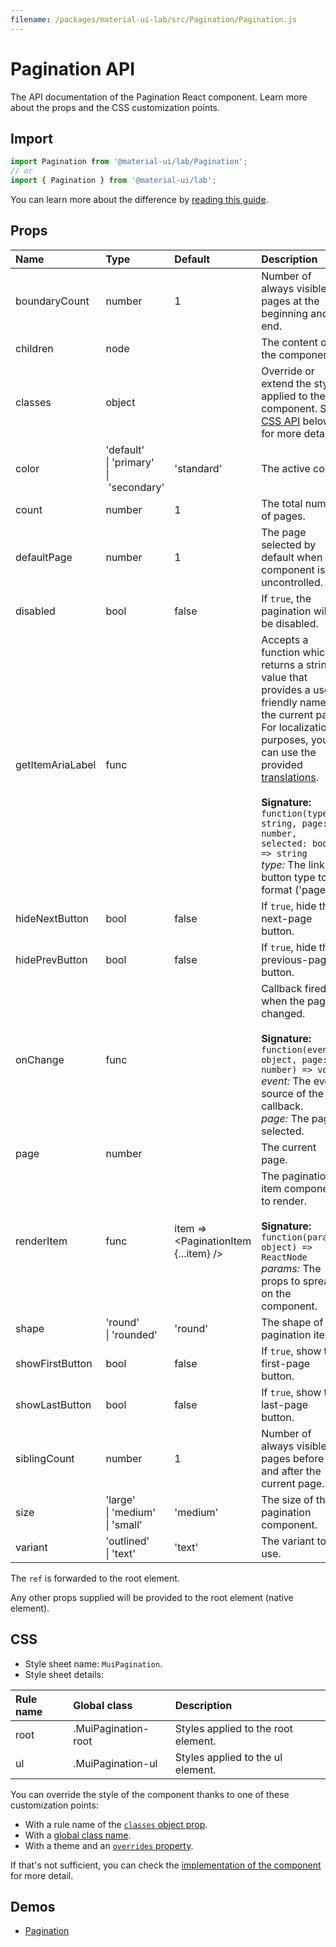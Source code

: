 ```yaml
---
filename: /packages/material-ui-lab/src/Pagination/Pagination.js
---
```


<!--- This documentation is automatically generated, do not try to edit it. -->

# Pagination API

<p class="description">The API documentation of the Pagination React component. Learn more about the props and the CSS customization points.</p>

## Import

```js
import Pagination from '@material-ui/lab/Pagination';
// or
import { Pagination } from '@material-ui/lab';
```

You can learn more about the difference by [reading this guide](/guides/minimizing-bundle-size/).



## Props

| Name | Type | Default | Description |
|:-----|:-----|:--------|:------------|
| <span class="prop-name">boundaryCount</span> | <span class="prop-type">number</span> | <span class="prop-default">1</span> | Number of always visible pages at the beginning and end. |
| <span class="prop-name">children</span> | <span class="prop-type">node</span> |  | The content of the component. |
| <span class="prop-name">classes</span> | <span class="prop-type">object</span> |  | Override or extend the styles applied to the component. See [CSS API](#css) below for more details. |
| <span class="prop-name">color</span> | <span class="prop-type">'default'<br>&#124;&nbsp;'primary'<br>&#124;&nbsp;'secondary'</span> | <span class="prop-default">'standard'</span> | The active color. |
| <span class="prop-name">count</span> | <span class="prop-type">number</span> | <span class="prop-default">1</span> | The total number of pages. |
| <span class="prop-name">defaultPage</span> | <span class="prop-type">number</span> | <span class="prop-default">1</span> | The page selected by default when the component is uncontrolled. |
| <span class="prop-name">disabled</span> | <span class="prop-type">bool</span> | <span class="prop-default">false</span> | If `true`, the pagination will be disabled. |
| <span class="prop-name">getItemAriaLabel</span> | <span class="prop-type">func</span> |  | Accepts a function which returns a string value that provides a user-friendly name for the current page.<br>For localization purposes, you can use the provided [translations](/guides/localization/).<br><br>**Signature:**<br>`function(type?: string, page: number, selected: bool) => string`<br>*type:* The link or button type to format ('page' | 'first' | 'last' | 'next' | 'previous').<br>*page:* The page number to format.<br>*selected:* If true, the current page is selected. |
| <span class="prop-name">hideNextButton</span> | <span class="prop-type">bool</span> | <span class="prop-default">false</span> | If `true`, hide the next-page button. |
| <span class="prop-name">hidePrevButton</span> | <span class="prop-type">bool</span> | <span class="prop-default">false</span> | If `true`, hide the previous-page button. |
| <span class="prop-name">onChange</span> | <span class="prop-type">func</span> |  | Callback fired when the page is changed.<br><br>**Signature:**<br>`function(event: object, page: number) => void`<br>*event:* The event source of the callback.<br>*page:* The page selected. |
| <span class="prop-name">page</span> | <span class="prop-type">number</span> |  | The current page. |
| <span class="prop-name">renderItem</span> | <span class="prop-type">func</span> | <span class="prop-default">item => &lt;PaginationItem {...item} /></span> | The pagination item component to render.<br><br>**Signature:**<br>`function(params: object) => ReactNode`<br>*params:* The props to spread on the component. |
| <span class="prop-name">shape</span> | <span class="prop-type">'round'<br>&#124;&nbsp;'rounded'</span> | <span class="prop-default">'round'</span> | The shape of the pagination items. |
| <span class="prop-name">showFirstButton</span> | <span class="prop-type">bool</span> | <span class="prop-default">false</span> | If `true`, show the first-page button. |
| <span class="prop-name">showLastButton</span> | <span class="prop-type">bool</span> | <span class="prop-default">false</span> | If `true`, show the last-page button. |
| <span class="prop-name">siblingCount</span> | <span class="prop-type">number</span> | <span class="prop-default">1</span> | Number of always visible pages before and after the current page. |
| <span class="prop-name">size</span> | <span class="prop-type">'large'<br>&#124;&nbsp;'medium'<br>&#124;&nbsp;'small'</span> | <span class="prop-default">'medium'</span> | The size of the pagination component. |
| <span class="prop-name">variant</span> | <span class="prop-type">'outlined'<br>&#124;&nbsp;'text'</span> | <span class="prop-default">'text'</span> | The variant to use. |

The `ref` is forwarded to the root element.

Any other props supplied will be provided to the root element (native element).

## CSS

- Style sheet name: `MuiPagination`.
- Style sheet details:

| Rule name | Global class | Description |
|:-----|:-------------|:------------|
| <span class="prop-name">root</span> | <span class="prop-name">.MuiPagination-root</span> | Styles applied to the root element.
| <span class="prop-name">ul</span> | <span class="prop-name">.MuiPagination-ul</span> | Styles applied to the ul element.

You can override the style of the component thanks to one of these customization points:

- With a rule name of the [`classes` object prop](/customization/components/#overriding-styles-with-classes).
- With a [global class name](/customization/components/#overriding-styles-with-global-class-names).
- With a theme and an [`overrides` property](/customization/globals/#css).

If that's not sufficient, you can check the [implementation of the component](https://github.com/mui-org/material-ui/blob/master/packages/material-ui-lab/src/Pagination/Pagination.js) for more detail.

## Demos

- [Pagination](/components/pagination/)

